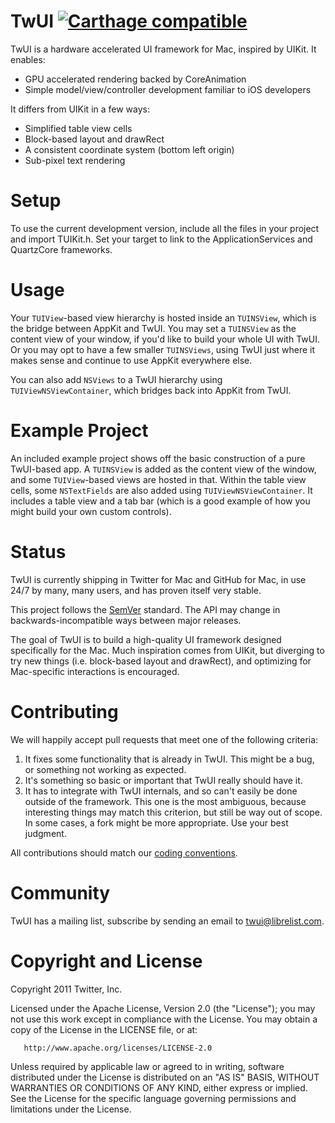 # TwUI [![Carthage compatible](https://img.shields.io/badge/Carthage-compatible-4BC51D.svg?style=flat)](https://github.com/Carthage/Carthage)

TwUI is a hardware accelerated UI framework for Mac, inspired by UIKit.  It enables:

* GPU accelerated rendering backed by CoreAnimation
* Simple model/view/controller development familiar to iOS developers

It differs from UIKit in a few ways:

* Simplified table view cells
* Block-based layout and drawRect
* A consistent coordinate system (bottom left origin)
* Sub-pixel text rendering

# Setup

To use the current development version, include all the files in your project and import TUIKit.h. Set your target to link to the ApplicationServices and QuartzCore frameworks.

# Usage

Your `TUIView`-based view hierarchy is hosted inside an `TUINSView`, which is the bridge between AppKit and TwUI.  You may set a `TUINSView` as the content view of your window, if you'd like to build your whole UI with TwUI.  Or you may opt to have a few smaller `TUINSViews`, using TwUI just where it makes sense and continue to use AppKit everywhere else.

You can also add `NSViews` to a TwUI hierarchy using `TUIViewNSViewContainer`, which bridges back into AppKit from TwUI.

# Example Project

An included example project shows off the basic construction of a pure TwUI-based app.  A `TUINSView` is added as the content view of the window, and some `TUIView`-based views are hosted in that.  Within the table view cells, some `NSTextFields` are also added using `TUIViewNSViewContainer`.  It includes a table view and a tab bar (which is a good example of how you might build your own custom controls).

# Status

TwUI is currently shipping in Twitter for Mac and GitHub for Mac, in use 24/7 by many, many users, and has proven itself very stable.

This project follows the [SemVer](http://semver.org/) standard. The API may change in backwards-incompatible ways between major releases.

The goal of TwUI is to build a high-quality UI framework designed specifically for the Mac.  Much inspiration comes from UIKit, but diverging to try new things (i.e. block-based layout and drawRect), and optimizing for Mac-specific interactions is encouraged.

# Contributing

We will happily accept pull requests that meet one of the following criteria:

 1. It fixes some functionality that is already in TwUI. This might be a bug, or something not working as expected.
 2. It's something so basic or important that TwUI really should have it.
 3. It has to integrate with TwUI internals, and so can't easily be done outside of the framework. This one is the most ambiguous, because interesting things may match this criterion, but still be way out of scope. In some cases, a fork might be more appropriate. Use your best judgment.

All contributions should match our [coding conventions](https://github.com/github/objective-c-conventions).

# Community

TwUI has a mailing list, subscribe by sending an email to <twui@librelist.com>.

# Copyright and License

Copyright 2011 Twitter, Inc.

   Licensed under the Apache License, Version 2.0 (the "License");
   you may not use this work except in compliance with the License.
   You may obtain a copy of the License in the LICENSE file, or at:

       http://www.apache.org/licenses/LICENSE-2.0

   Unless required by applicable law or agreed to in writing, software
   distributed under the License is distributed on an "AS IS" BASIS,
   WITHOUT WARRANTIES OR CONDITIONS OF ANY KIND, either express or implied.
   See the License for the specific language governing permissions and
   limitations under the License.
